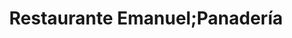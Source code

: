 ---
title: "Restaurante Emanuel;Panadería"
url: /tejutla/restaurante-emanuel-panaderia/
shop: panadería
---